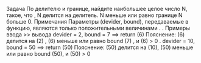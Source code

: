 Задача
По делителю и границе, найдите наибольшее целое число N, такое, что ,
N делится на делитель.
N меньше или равно границе
N больше 0.
Примечания
Параметры (devider, bound), передаваемые в функцию, являются только положительными
величинами .
.
Примеры ввода >> вывода
devider = 2, bound = 7 ==> return (6)
Пояснение:
(6) делится на (2) , (6) меньше или равно bound (7) , и (6) > 0 .
devider = 10, bound = 50 ==> return (50)
Пояснение:
(50) делится на (10), (50) меньше или равно bound (50), и (50) > 0 
